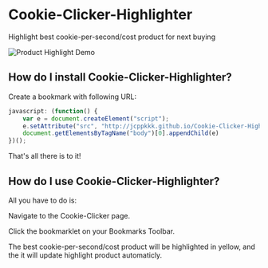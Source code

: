 # Cookie-Clicker-Highlighter


Highlight best cookie-per-second/cost product for next buying

![Product Highlight Demo](http://i.imgur.com/muxXYeL.png)

## How do I install Cookie-Clicker-Highlighter?

Create a bookmark with following URL:
```js
javascript: (function() {
	var e = document.createElement("script");
	e.setAttribute("src", "http://jcppkkk.github.io/Cookie-Clicker-Highlighter/cookie-highlighter.js");
	document.getElementsByTagName("body")[0].appendChild(e)
})();
```
That's all there is to it!

## How do I use Cookie-Clicker-Highlighter?

All you have to do is:

Navigate to the Cookie-Clicker page.

Click the bookmarklet on your Bookmarks Toolbar.

The best cookie-per-second/cost product will be highlighted in yellow, and the it will update highlight product automaticly.
